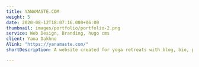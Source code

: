 ```yaml
---
title: YANAMASTE.COM
weight: 5
date: 2020-08-12T18:07:16.000+06:00
thumbnail: images/portfolio/portfolio-2.png
service: Web Design, Branding, hugo cms
client: Yana Dakhno
Alink: "https://yanamaste.com/"
shortDescription: A website created for yoga retreats with blog, bio, photo albums, testimonials and active form. Responsive, unique, simple to navigate.

---
```


